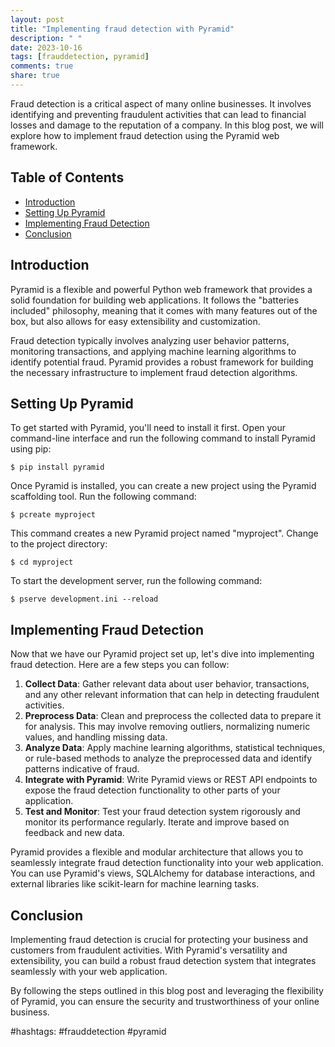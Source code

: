 ```yaml
---
layout: post
title: "Implementing fraud detection with Pyramid"
description: " "
date: 2023-10-16
tags: [frauddetection, pyramid]
comments: true
share: true
---
```


Fraud detection is a critical aspect of many online businesses. It involves identifying and preventing fraudulent activities that can lead to financial losses and damage to the reputation of a company. In this blog post, we will explore how to implement fraud detection using the Pyramid web framework.

## Table of Contents
- [Introduction](#introduction)
- [Setting Up Pyramid](#setting-up-pyramid)
- [Implementing Fraud Detection](#implementing-fraud-detection)
- [Conclusion](#conclusion)

## Introduction
Pyramid is a flexible and powerful Python web framework that provides a solid foundation for building web applications. It follows the "batteries included" philosophy, meaning that it comes with many features out of the box, but also allows for easy extensibility and customization.

Fraud detection typically involves analyzing user behavior patterns, monitoring transactions, and applying machine learning algorithms to identify potential fraud. Pyramid provides a robust framework for building the necessary infrastructure to implement fraud detection algorithms.

## Setting Up Pyramid
To get started with Pyramid, you'll need to install it first. Open your command-line interface and run the following command to install Pyramid using pip:

```shell
$ pip install pyramid
```

Once Pyramid is installed, you can create a new project using the Pyramid scaffolding tool. Run the following command:

```shell
$ pcreate myproject
```

This command creates a new Pyramid project named "myproject". Change to the project directory:

```shell
$ cd myproject
```

To start the development server, run the following command:

```shell
$ pserve development.ini --reload
```

## Implementing Fraud Detection
Now that we have our Pyramid project set up, let's dive into implementing fraud detection. Here are a few steps you can follow:

1. **Collect Data**: Gather relevant data about user behavior, transactions, and any other relevant information that can help in detecting fraudulent activities.
2. **Preprocess Data**: Clean and preprocess the collected data to prepare it for analysis. This may involve removing outliers, normalizing numeric values, and handling missing data.
3. **Analyze Data**: Apply machine learning algorithms, statistical techniques, or rule-based methods to analyze the preprocessed data and identify patterns indicative of fraud.
4. **Integrate with Pyramid**: Write Pyramid views or REST API endpoints to expose the fraud detection functionality to other parts of your application.
5. **Test and Monitor**: Test your fraud detection system rigorously and monitor its performance regularly. Iterate and improve based on feedback and new data.

Pyramid provides a flexible and modular architecture that allows you to seamlessly integrate fraud detection functionality into your web application. You can use Pyramid's views, SQLAlchemy for database interactions, and external libraries like scikit-learn for machine learning tasks.

## Conclusion
Implementing fraud detection is crucial for protecting your business and customers from fraudulent activities. With Pyramid's versatility and extensibility, you can build a robust fraud detection system that integrates seamlessly with your web application.

By following the steps outlined in this blog post and leveraging the flexibility of Pyramid, you can ensure the security and trustworthiness of your online business.

#hashtags: #frauddetection #pyramid